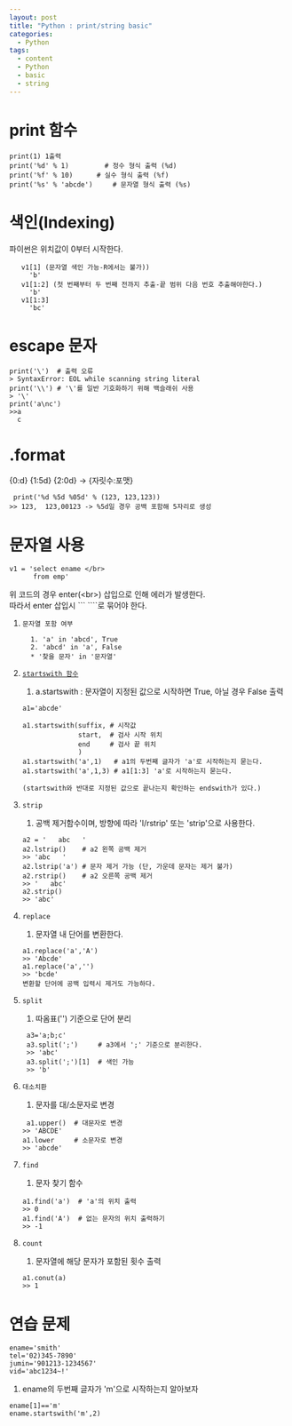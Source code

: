 ```yaml
---
layout: post
title: "Python : print/string basic"  
categories:
  - Python 
tags:
  - content
  - Python
  - basic
  - string
---
```


# print 함수
```
print(1) 1출력
print('%d' % 1)        	# 정수 형식 출력 (%d)
print('%f' % 10)  	  # 실수 형식 출력 (%f)
print('%s' % 'abcde')     # 문자열 형식 출력 (%s) 
```
# 색인(Indexing)
파이썬은 위치값이 0부터 시작한다. 
```v1='abcdefg'일때
   v1[1] (문자열 색인 가능-R에서는 불가)) 
     'b'
   v1[1:2] (첫 번째부터 두 번째 전까지 추출-끝 범위 다음 번호 추출해야한다.)
     'b'
   v1[1:3]
     'bc'
 ```
# escape 문자
```
print('\')  # 출력 오류
> SyntaxError: EOL while scanning string literal
print('\\') # '\'를 일반 기호화하기 위해 백슬래쉬 사용
> '\'
print('a\nc')   
>>a
  c
```
# .format
{0:d} {1:5d} {2:0d} -> {자릿수:포맷}
```
 print('%d %5d %05d' % (123, 123,123))
>> 123,  123,00123 -> %5d일 경우 공백 포함해 5자리로 생성
``` 


# 문자열 사용
```
v1 = 'select ename </br> 
      from emp'
```
위 코드의 경우 enter(\<br>) 삽입으로 인해 에러가 발생한다.  
따라서 enter 삽입시 \`\`\`  \`\`\`\`로 묶어야 한다.


1. `문자열 포함 여부`
    ``` 
      1. 'a' in 'abcd', True
      2. 'abcd' in 'a', False
      * '찾을 문자' in '문자열'
    ```


2. [`startswith 함수`](https://www.w3schools.com/python/ref_string_startswith.asp)
   1. a.startswith : 문자열이 지정된 값으로 시작하면 True, 아닐 경우 False 출력
    ```
    a1='abcde'
    
    a1.startswith(suffix, # 시작값
                  start,  # 검사 시작 위치
                  end     # 검사 끝 위치
                  )
    a1.startswith('a',1)   # a1의 두번째 글자가 'a'로 시작하는지 묻는다.
    a1.startswith('a',1,3) # a1[1:3] 'a'로 시작하는지 묻는다.  
    
    (startswith와 반대로 지정된 값으로 끝나는지 확인하는 endswith가 있다.)
    ```

3. `strip`
   1. 공백 제거함수이며, 방향에 따라 'l/rstrip' 또는 'strip'으로 사용한다.
   ```
   a2 = '   abc   ' 
   a2.lstrip()    # a2 왼쪽 공백 제거
   >> 'abc   '
   a2.lstrip('a') # 문자 제거 가능 (단, 가운데 문자는 제거 불가)   
   a2.rstrip()    # a2 오른쪽 공백 제거 
   >> '   abc'
   a2.strip()
   >> 'abc'
   ```
4. `replace`
   1. 문자열 내 단어를 변환한다. 
   ```
   a1.replace('a','A')
   >> 'Abcde'
   a1.replace('a','')
   >> 'bcde'
   변환할 단어에 공백 입력시 제거도 가능하다. 
    ```
   
5. `split`
   1. 따옴표('') 기준으로 단어 분리
   ```
    a3='a;b;c'
    a3.split(';')     # a3에서 ';' 기준으로 분리한다.
    >> 'abc'
    a3.split(';')[1]  # 색인 가능
    >> 'b'
   ```
6. `대소치환`
   1. 문자를 대/소문자로 변경
   ```
    a1.upper()  # 대문자로 변경
   >> 'ABCDE'
   a1.lower     # 소문자로 변경
   >> 'abcde'
   ```
7. `find`
   1. 문자 찾기 함수
   ```
   a1.find('a')  # 'a'의 위치 출력
   >> 0
   a1.find('A')  # 없는 문자의 위치 출력하기
   >> -1
   ```
8. `count`
   1. 문자열에 해당 문자가 포함된 횟수 출력
   ```
   a1.conut(a)
   >> 1
   ```

# 연습 문제
```
ename='smith'
tel='02)345-7890'
jumin='901213-1234567'
vid='abc1234~!'
```
1. ename의 두번째 글자가 'm'으로 시작하는지 알아보자
```
ename[1]=='m'
ename.startswith('m',2)
```
